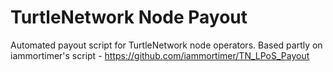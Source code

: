 # TurtleNetwork Node Payout

Automated payout script for TurtleNetwork node operators. 
Based partly on iammortimer's script - https://github.com/iammortimer/TN_LPoS_Payout

